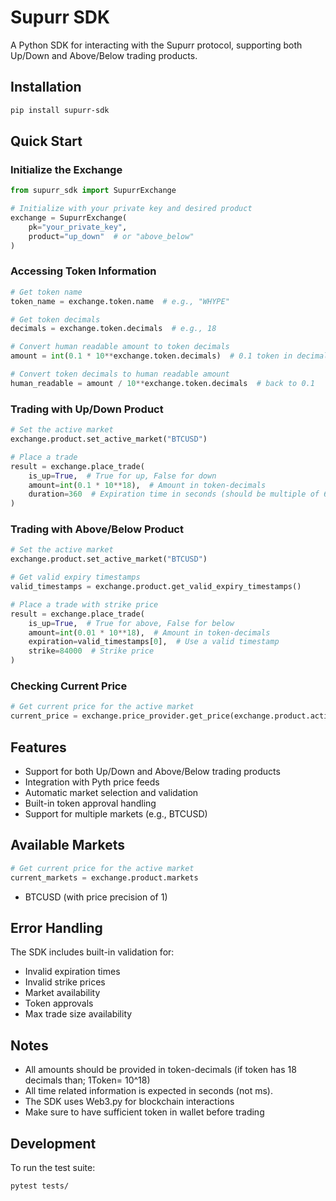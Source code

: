 # Supurr SDK

A Python SDK for interacting with the Supurr protocol, supporting both Up/Down and Above/Below trading products.

## Installation

```bash
pip install supurr-sdk
```

## Quick Start

### Initialize the Exchange

```python
from supurr_sdk import SupurrExchange

# Initialize with your private key and desired product
exchange = SupurrExchange(
    pk="your_private_key",
    product="up_down"  # or "above_below"
)
```

### Accessing Token Information

```python
# Get token name
token_name = exchange.token.name  # e.g., "WHYPE"

# Get token decimals
decimals = exchange.token.decimals  # e.g., 18

# Convert human readable amount to token decimals
amount = int(0.1 * 10**exchange.token.decimals)  # 0.1 token in decimals

# Convert token decimals to human readable amount
human_readable = amount / 10**exchange.token.decimals  # back to 0.1
```

### Trading with Up/Down Product

```python
# Set the active market
exchange.product.set_active_market("BTCUSD")

# Place a trade
result = exchange.place_trade(
    is_up=True,  # True for up, False for down
    amount=int(0.1 * 10**18),  # Amount in token-decimals
    duration=360  # Expiration time in seconds (should be multiple of 60)
)
```

### Trading with Above/Below Product

```python
# Set the active market
exchange.product.set_active_market("BTCUSD")

# Get valid expiry timestamps
valid_timestamps = exchange.product.get_valid_expiry_timestamps()

# Place a trade with strike price
result = exchange.place_trade(
    is_up=True,  # True for above, False for below
    amount=int(0.01 * 10**18),  # Amount in token-decimals
    expiration=valid_timestamps[0],  # Use a valid timestamp
    strike=84000  # Strike price
)
```

### Checking Current Price

```python
# Get current price for the active market
current_price = exchange.price_provider.get_price(exchange.product.active_market)
```

## Features

- Support for both Up/Down and Above/Below trading products
- Integration with Pyth price feeds
- Automatic market selection and validation
- Built-in token approval handling
- Support for multiple markets (e.g., BTCUSD)

## Available Markets

```python
# Get current price for the active market
current_markets = exchange.product.markets
```

- BTCUSD (with price precision of 1)

## Error Handling

The SDK includes built-in validation for:

- Invalid expiration times
- Invalid strike prices
- Market availability
- Token approvals
- Max trade size availability

## Notes

- All amounts should be provided in token-decimals (if token has 18 decimals than; 1Token= 10^18)
- All time related information is expected in seconds (not ms).
- The SDK uses Web3.py for blockchain interactions
- Make sure to have sufficient token in wallet before trading

## Development

To run the test suite:

```bash
pytest tests/
```
